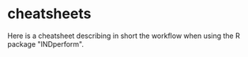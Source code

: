 # cheatsheets
Here is a cheatsheet describing in short the workflow when using the R package "INDperform".
